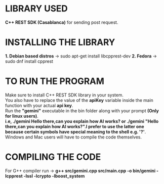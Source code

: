 # LIBRARY USED
**C++ REST SDK (Casablanca)** for sending post request.


# INSTALLING THE LIBRARY
**1. Debian based distros** -> sudo apt-get install libcpprest-dev
**2. Fedora** -> sudo dnf install cpprest 

# TO RUN THE PROGRAM
Make sure to install C++ REST SDK library in your system.<br>
You also have to replace the value of the **apiKey** variable inside the main function with your actual **api key**.<br>
Run the **"gemini"** executable in the bin folder along with your prompt **(Only for linux users)**.<br>
**i.e, ./gemini Hello there,can you explain how AI works? or ./gemini "Hello there,can you explain how AI works?".I prefer to use the latter one because certain symbols have special meaning to the shell e.g. '?'**.
Windows and Mac users will have to compile the code themselves.

# COMPILING THE CODE
For G++ compiler run -> **g++ src/gemini.cpp src/main.cpp -o bin/gemini -lcpprest -lssl -lcrypto -lboost_system**